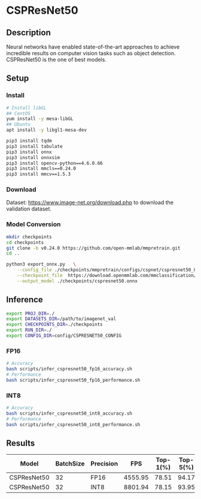 # CSPResNet50

## Description

Neural networks have enabled state-of-the-art approaches to achieve incredible results on computer vision tasks such as object detection.
CSPResNet50 is the one of best models.

## Setup

### Install

```bash
# Install libGL
## CentOS
yum install -y mesa-libGL
## Ubuntu
apt install -y libgl1-mesa-dev

pip3 install tqdm
pip3 install tabulate
pip3 install onnx
pip3 install onnxsim
pip3 install opencv-python==4.6.0.66
pip3 install mmcls==0.24.0
pip3 install mmcv==1.5.3
```

### Download

Dataset: <https://www.image-net.org/download.php> to download the validation dataset.

### Model Conversion

```bash
mkdir checkpoints 
cd checkpoints
git clone -b v0.24.0 https://github.com/open-mmlab/mmpretrain.git
cd ..

python3 export_onnx.py   \
    --config_file ./checkpoints/mmpretrain/configs/cspnet/cspresnet50_8xb32_in1k.py  \
    --checkpoint_file  https://download.openmmlab.com/mmclassification/v0/cspnet/cspresnet50_3rdparty_8xb32_in1k_20220329-dd6dddfb.pth \
    --output_model ./checkpoints/cspresnet50.onnx
```

## Inference

```bash
export PROJ_DIR=./
export DATASETS_DIR=/path/to/imagenet_val
export CHECKPOINTS_DIR=./checkpoints
export RUN_DIR=./
export CONFIG_DIR=config/CSPRESNET50_CONFIG

```

### FP16

```bash
# Accuracy
bash scripts/infer_cspresnet50_fp16_accuracy.sh
# Performance
bash scripts/infer_cspresnet50_fp16_performance.sh
```

### INT8

```bash
# Accuracy
bash scripts/infer_cspresnet50_int8_accuracy.sh
# Performance
bash scripts/infer_cspresnet50_int8_performance.sh
```

## Results

Model       |BatchSize  |Precision |FPS      |Top-1(%)  |Top-5(%)
------------|-----------|----------|---------|----------|--------
CSPResNet50 |    32     |   FP16   | 4555.95 |  78.51   | 94.17
CSPResNet50 |    32     |   INT8   | 8801.94 |  78.15   | 93.95

